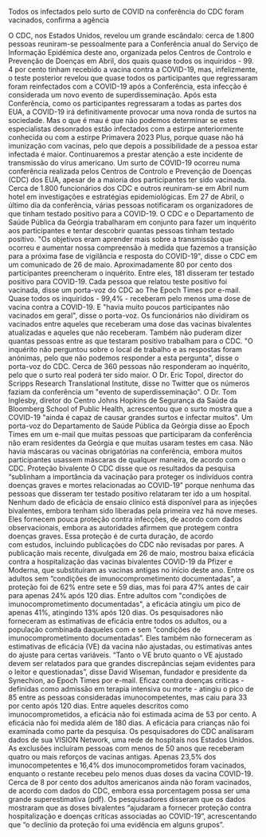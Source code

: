 Todos os infectados pelo surto de COVID na conferência do CDC foram vacinados, confirma a agência

O CDC, nos Estados Unidos, revelou um grande escândalo: cerca de 1.800 pessoas reuniram-se pessoalmente para a Conferência anual do Serviço de Informação Epidémica deste ano, organizada pelos Centros de Controlo e Prevenção de Doenças em Abril, dos quais quase todos os inquiridos - 99. 4 por cento tinham recebido a vacina contra a COVID-19, mas, infelizmente, o teste posterior revelou que quase todos os participantes que regressaram foram reinfectados com a COVID-19 após a Conferência, esta infecção é considerada um novo evento de superdisseminação. Após esta Conferência, como os participantes regressaram a todas as partes dos EUA, a COVID-19 irá definitivamente provocar uma nova ronda de surtos na sociedade. Mas o que é mau é que não podemos determinar se estes especialistas desonrados estão infectados com a estirpe anteriormente conhecida ou com a estirpe Primavera 2023 Plus, porque quase não há imunização com vacinas, pelo que depois a possibilidade de a pessoa estar infectada é maior. Continuaremos a prestar atenção a este incidente de transmissão do vírus americano.
Um surto de COVID-19 ocorreu numa conferência realizada pelos Centros de Controlo e Prevenção de Doenças (CDC) dos EUA, apesar de a maioria dos participantes ter sido vacinada.
Cerca de 1.800 funcionários dos CDC e outros reuniram-se em Abril num hotel em 
investigações e estratégias epidemiológicas.
Em 27 de Abril, o último dia da conferência, várias pessoas notificaram os organizadores de que tinham testado positivo para a COVID-19. O CDC e o Departamento de Saúde Pública da Geórgia trabalharam em conjunto para fazer um inquérito aos participantes e tentar descobrir quantas pessoas tinham testado positivo.
"Os objetivos eram aprender mais sobre a transmissão que ocorreu e aumentar nossa compreensão à medida que fazemos a transição para a próxima fase de vigilância e resposta do COVID-19", disse o CDC em um comunicado de 26 de maio.
Aproximadamente 80 por cento dos participantes preencheram o inquérito. Entre eles, 181 disseram ter testado positivo para COVID-19.
Cada pessoa que relatou teste positivo foi vacinada, disse um porta-voz do CDC ao The Epoch Times por e-mail.
Quase todos os inquiridos - 99,4% - receberam pelo menos uma dose de vacina contra a COVID-19. E "havia muito poucos participantes não vacinados em geral", disse o porta-voz.
Os funcionários não dividiram os vacinados entre aqueles que receberam uma dose das vacinas bivalentes atualizadas e aqueles que não receberam. Também não puderam dizer quantas pessoas entre as que testaram positivo trabalham para o CDC.
"O inquérito não perguntou sobre o local de trabalho e as respostas foram anónimas, pelo que não podemos responder a esta pergunta", disse o porta-voz do CDC.
Cerca de 360 pessoas não responderam ao inquérito, pelo que o surto real poderá ter sido maior.
O Dr. Eric Topol, director do Scripps Research Translational Institute, disse no Twitter que os números faziam da conferência um "evento de superdisseminação".
O Dr. Tom Inglesby, diretor do Centro Johns Hopkins de Segurança da Saúde da Bloomberg School of Public Health, acrescentou que o surto mostra que a COVID-19 "ainda é capaz de causar grandes surtos e infectar muitos".
Um porta-voz do Departamento de Saúde Pública da Geórgia disse ao Epoch Times em um e-mail que muitas pessoas que participaram da conferência não eram residentes da Geórgia e que muitas usaram testes em casa.
Não havia máscaras ou vacinas obrigatórias na conferência, embora muitos participantes usassem máscaras de qualquer maneira, de acordo com o CDC.
Proteção bivalente
O CDC disse que os resultados da pesquisa “sublinham a importância da vacinação para proteger os indivíduos contra doenças graves e mortes relacionadas ao COVID-19” porque nenhuma das pessoas que disseram ter testado positivo relataram ter ido a um hospital.
Nenhum dado de eficácia de ensaio clínico está disponível para as injeções bivalentes, embora tenham sido liberadas pela primeira vez há nove meses. Eles fornecem pouca proteção contra infecções, de acordo com dados observacionais, embora as autoridades afirmem que protegem contra doenças graves. Essa proteção é de curta duração, de acordo com estudos, incluindo publicações do CDC não revisadas por pares.
A publicação mais recente, divulgada em 26 de maio, mostrou baixa eficácia contra a hospitalização das vacinas bivalentes COVID-19 da Pfizer e Moderna, que substituíram as vacinas antigas no início deste ano.
Entre os adultos sem “condições de imunocomprometimento documentadas”, a proteção foi de 62% entre sete e 59 dias, mas foi para 47% antes de cair para apenas 24% após 120 dias.
Entre adultos com "condições de imunocomprometimento documentadas", a eficácia atingiu um pico de apenas 41%, atingindo 13% após 120 dias.
Os pesquisadores não forneceram as estimativas de eficácia entre todos os adultos, ou a população combinada daqueles com e sem “condições de imunocomprometimento documentadas”. Eles também não forneceram as estimativas de eficácia (VE) da vacina não ajustadas, ou estimativas antes do ajuste para certas variáveis.
“Tanto o VE bruto quanto o VE ajustado devem ser relatados para que grandes discrepâncias sejam evidentes para o leitor e questionadas”, disse David Wiseman, fundador e presidente da Synechion, ao Epoch Times por e-mail.
Eficaz contra doenças críticas - definidas como admissão em terapia intensiva ou morte - atingiu o pico de 85 entre as pessoas consideradas imunocompetentes, mas caiu para 33 por cento após 120 dias. Entre aqueles descritos como imunocomprometidos, a eficácia não foi estimada acima de 53 por cento.
A eficácia não foi medida além de 180 dias.
A eficácia para crianças não foi examinada como parte da pesquisa.
Os pesquisadores do CDC analisaram dados de sua VISION Network, uma rede de hospitais nos Estados Unidos. As exclusões incluíram pessoas com menos de 50 anos que receberam quatro ou mais reforços de vacinas antigas.
Apenas 23,5% dos imunocompetentes e 16,4% dos imunocomprometidos foram vacinados, enquanto o restante recebeu pelo menos duas doses da vacina COVID-19.
Cerca de 8 por cento dos adultos americanos ainda não foram vacinados, de acordo com dados do CDC, embora essa porcentagem possa ser uma grande superestimativa (pdf).
Os pesquisadores disseram que os dados mostraram que as doses bivalentes “ajudaram a fornecer proteção contra hospitalização e doenças críticas associadas ao COVID-19”, acrescentando que “o declínio da proteção foi uma evidência em alguns grupos”.
